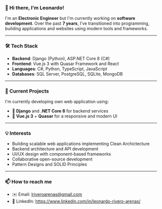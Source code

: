 ### 👋 Hi there, I'm Leonardo!

I'm an **Electronic Engineer** but I'm currently working on **software development**. Over the past **7 years**, I’ve transitioned into programming, building applications and websites using modern tools and frameworks.

---

### 🛠️ Tech Stack

- **Backend**: Django (Python), ASP.NET Core 8 (C#)
- **Frontend**: Vue.js 3 with  Quasar Framework and React
- **Languages**: C#, Python, TypeScript, JavaScript
- **Databases**: SQL Server, PostgreSQL, SQLite, MongoDB

---

### 🚀 Current Projects

I'm currently developing own web application using:

- 🔹 **Django** and **.NET Core 8** for backend services
- 🔹 **Vue.js 3** + **Quasar** for a responsive and modern UI

---

### 💡 Interests

- Building scalable web applications implementing Clean Archictecture 
- Backend architecture and API development
- UI/UX design with component-based frameworks
- Collaborative open-source development
- Pattern Designs and SOLID Principles

---

### 📫 How to reach me

- ✉️ Email: lriveroarenas@gmail.com
- 💼 LinkedIn: https://www.linkedin.com/in/leonardo-rivero-arenas/

